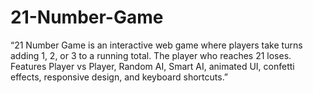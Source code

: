 # 21-Number-Game
“21 Number Game is an interactive web game where players take turns adding 1, 2, or 3 to a running total. The player who reaches 21 loses. Features Player vs Player, Random AI, Smart AI, animated UI, confetti effects, responsive design, and keyboard shortcuts.”
